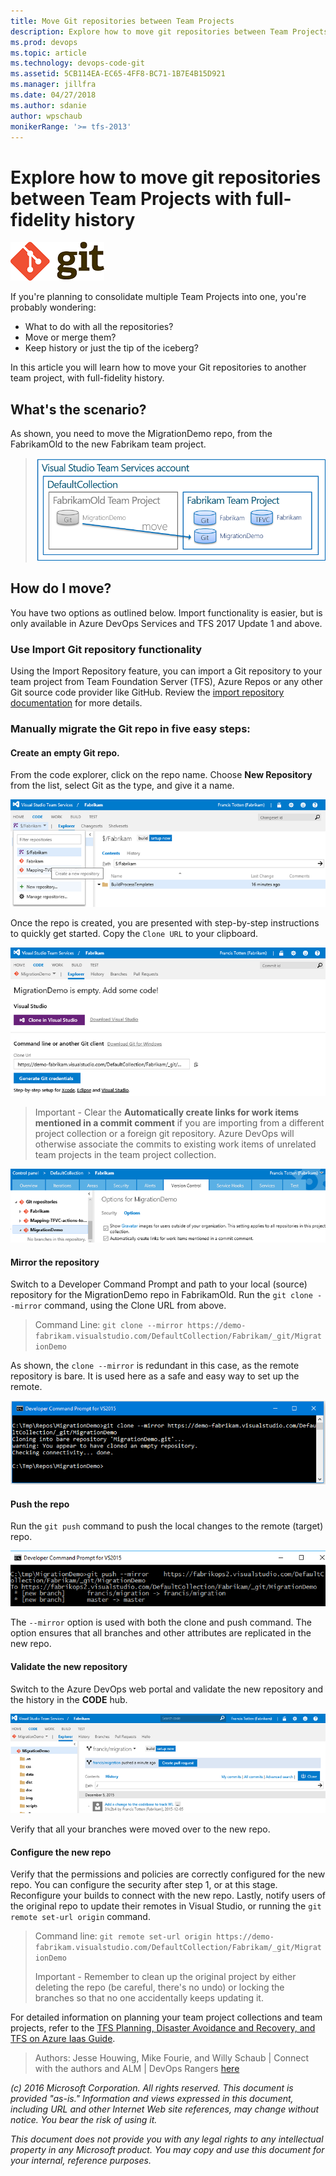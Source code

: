 ```yaml
---
title: Move Git repositories between Team Projects
description: Explore how to move git repositories between Team Projects with full-fidelity history
ms.prod: devops
ms.topic: article
ms.technology: devops-code-git
ms.assetid: 5CB114EA-EC65-4FF8-BC71-1B7E4B15D921
ms.manager: jillfra
ms.date: 04/27/2018
ms.author: sdanie
author: wpschaub
monikerRange: '>= tfs-2013'
---
```


# Explore how to move git repositories between Team Projects with full-fidelity history

![Git logo](./_img/move-git-repos-between-team-projects/git.png)

If you're planning to consolidate multiple Team Projects into one, you're probably wondering:
* What to do with all the repositories? 
* Move or merge them? 
* Keep history or just the tip of the iceberg?

In this article you will learn how to move your Git repositories to another team project, with full-fidelity history. 

## What's the scenario?

As shown, you need to move the MigrationDemo repo, from the FabrikamOld to the new Fabrikam team project.

> ![Move Repo Scenario](./_img/move-git-repos-between-team-projects/MoveRepo-Visual.png)

## How do I move?

You have two options as outlined below. Import functionality is easier, but is only available in Azure DevOps Services and TFS 2017 Update 1 and above.  

### Use Import Git repository functionality
Using the Import Repository feature, you can import a Git repository to your team project from Team Foundation Server (TFS), Azure Repos or any other Git source code provider like GitHub. Review the [import repository documentation](import-git-repository.md) for more details.

### Manually migrate the Git repo in five easy steps:

#### Create an empty Git repo. 

From the code explorer, click on the repo name.  Choose **New Repository** from the list, select Git as the type, and give it a name.

![Create New Repo](./_img/move-git-repos-between-team-projects/MoveRepo-NewRepo.png)
 
Once the repo is created, you are presented with step-by-step instructions to quickly get started. Copy the `Clone URL` to your clipboard.

![New Repo Information](./_img/move-git-repos-between-team-projects/MoveRepo-NewRepoInfo.png)

> Important - Clear the **Automatically create links for work items mentioned in a commit comment** if you are importing from a different project collection or a foreign git repository. Azure DevOps will otherwise associate the commits to existing work items of unrelated team projects in the team project collection.

![New Repo Options and Links Warning](./_img/move-git-repos-between-team-projects/MoveRepo-Warning.png)

#### Mirror the repository

Switch to a Developer Command Prompt and path to your local (source) repository for the MigrationDemo repo in FabrikamOld. Run the `git clone --mirror` command, using the Clone URL from above.

> Command Line: `git clone --mirror https://demo-fabrikam.visualstudio.com/DefaultCollection/Fabrikam/_git/MigrationDemo`

As shown, the `clone --mirror` is redundant in this case, as the remote repository is bare. It is used here as a safe and easy way to set up the remote.

![Git Clone Command Done](./_img/move-git-repos-between-team-projects/MoveRepo-Mirror-Done.png)

#### Push the repo 

Run the `git push` command to push the local changes to the remote (target) repo.

![Git Push Command Done](./_img/move-git-repos-between-team-projects/MoveRepo-Push-Done.png)

The `--mirror` option is used with both the clone and push command. The option ensures that all branches and other attributes are replicated in the new repo.

#### Validate the new repository

 Switch to the Azure DevOps web portal and validate the new repository and the history in the **CODE** hub.

![Repo Validation in CODE Explorer](./_img/move-git-repos-between-team-projects/MoveRepo-Validate.png)

Verify that all your branches were moved over to the new repo.

#### Configure the new repo

 Verify that the permissions and policies are correctly configured for the new repo. You can configure the security after step 1, or at this stage. Reconfigure your builds to connect with the new repo. Lastly, notify users of the original repo to update their remotes in Visual Studio, or running the `git remote set-url origin` command.

> Command line: `git remote set-url origin https://demo-fabrikam.visualstudio.com/DefaultCollection/Fabrikam/_git/MigrationDemo`
> 
> Important - Remember to clean up the original project by either deleting the repo (be careful, there's no undo) or locking the branches so that no one accidentally keeps updating it.

For detailed information on planning your team project collections and team projects, refer to the [TFS Planning, Disaster Avoidance and Recovery, and TFS on Azure Iaas Guide](https://aka.ms/vsarsolutions).

> Authors: Jesse Houwing, Mike Fourie, and Willy Schaub | Connect with the authors and ALM | DevOps Rangers [here](https://github.com/ALM-Rangers/Guidance/blob/master/README.md) 

*(c) 2016 Microsoft Corporation. All rights reserved. This document is
provided "as-is." Information and views expressed in this document,
including URL and other Internet Web site references, may change without
notice. You bear the risk of using it.*

*This document does not provide you with any legal rights to any
intellectual property in any Microsoft product. You may copy and use
this document for your internal, reference purposes.*
